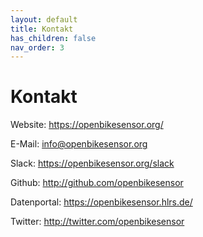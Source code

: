 ```yaml
---
layout: default
title: Kontakt
has_children: false
nav_order: 3
---
```


# Kontakt
Website: https://openbikesensor.org/

E-Mail: info@openbikesensor.org

Slack: https://openbikesensor.org/slack

Github: http://github.com/openbikesensor

Datenportal: https://openbikesensor.hlrs.de/

Twitter: http://twitter.com/openbikesensor

